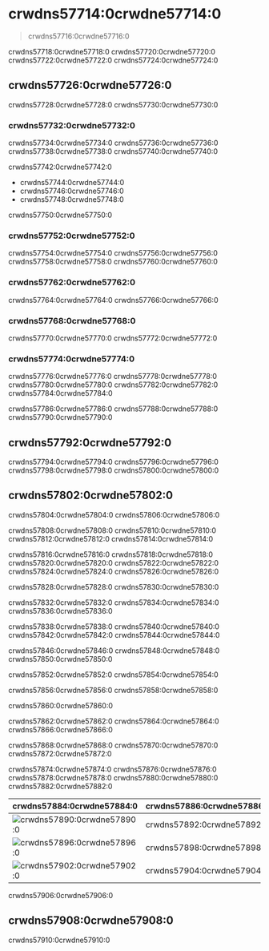 # crwdns57714:0crwdne57714:0

> crwdns57716:0crwdne57716:0

crwdns57718:0crwdne57718:0 crwdns57720:0crwdne57720:0 crwdns57722:0crwdne57722:0 crwdns57724:0crwdne57724:0

## crwdns57726:0crwdne57726:0

crwdns57728:0crwdne57728:0 crwdns57730:0crwdne57730:0

### crwdns57732:0crwdne57732:0

crwdns57734:0crwdne57734:0 crwdns57736:0crwdne57736:0 crwdns57738:0crwdne57738:0 crwdns57740:0crwdne57740:0

crwdns57742:0crwdne57742:0

* crwdns57744:0crwdne57744:0
* crwdns57746:0crwdne57746:0
* crwdns57748:0crwdne57748:0

crwdns57750:0crwdne57750:0

### crwdns57752:0crwdne57752:0

crwdns57754:0crwdne57754:0 crwdns57756:0crwdne57756:0 crwdns57758:0crwdne57758:0 crwdns57760:0crwdne57760:0

### crwdns57762:0crwdne57762:0

crwdns57764:0crwdne57764:0 crwdns57766:0crwdne57766:0

### crwdns57768:0crwdne57768:0

crwdns57770:0crwdne57770:0 crwdns57772:0crwdne57772:0

### crwdns57774:0crwdne57774:0

crwdns57776:0crwdne57776:0 crwdns57778:0crwdne57778:0 crwdns57780:0crwdne57780:0 crwdns57782:0crwdne57782:0 crwdns57784:0crwdne57784:0

crwdns57786:0crwdne57786:0 crwdns57788:0crwdne57788:0 crwdns57790:0crwdne57790:0

## crwdns57792:0crwdne57792:0

crwdns57794:0crwdne57794:0 crwdns57796:0crwdne57796:0 crwdns57798:0crwdne57798:0 crwdns57800:0crwdne57800:0

## crwdns57802:0crwdne57802:0

crwdns57804:0crwdne57804:0 crwdns57806:0crwdne57806:0

crwdns57808:0crwdne57808:0 crwdns57810:0crwdne57810:0 crwdns57812:0crwdne57812:0 crwdns57814:0crwdne57814:0

crwdns57816:0crwdne57816:0 crwdns57818:0crwdne57818:0 crwdns57820:0crwdne57820:0 crwdns57822:0crwdne57822:0 crwdns57824:0crwdne57824:0 crwdns57826:0crwdne57826:0

crwdns57828:0crwdne57828:0 crwdns57830:0crwdne57830:0

crwdns57832:0crwdne57832:0 crwdns57834:0crwdne57834:0 crwdns57836:0crwdne57836:0

crwdns57838:0crwdne57838:0 crwdns57840:0crwdne57840:0 crwdns57842:0crwdne57842:0 crwdns57844:0crwdne57844:0

crwdns57846:0crwdne57846:0 crwdns57848:0crwdne57848:0 crwdns57850:0crwdne57850:0

crwdns57852:0crwdne57852:0 crwdns57854:0crwdne57854:0

crwdns57856:0crwdne57856:0 crwdns57858:0crwdne57858:0

crwdns57860:0crwdne57860:0

crwdns57862:0crwdne57862:0 crwdns57864:0crwdne57864:0 crwdns57866:0crwdne57866:0

crwdns57868:0crwdne57868:0 crwdns57870:0crwdne57870:0 crwdns57872:0crwdne57872:0

<span id="ferris"></span>

crwdns57874:0crwdne57874:0 crwdns57876:0crwdne57876:0 crwdns57878:0crwdne57878:0 crwdns57880:0crwdne57880:0 crwdns57882:0crwdne57882:0

| crwdns57884:0crwdne57884:0                                                                                        | crwdns57886:0crwdne57886:0 |
| ----------------------------------------------------------------------------------------------------------------- | -------------------------- |
| <img src="crwdns57888:0crwdne57888:0" class="ferris-explain" alt="crwdns57890:0crwdne57890:0" /> | crwdns57892:0crwdne57892:0 |
| <img src="crwdns57894:0crwdne57894:0" class="ferris-explain" alt="crwdns57896:0crwdne57896:0" /> | crwdns57898:0crwdne57898:0 |
| <img src="crwdns57900:0crwdne57900:0" class="ferris-explain" alt="crwdns57902:0crwdne57902:0" /> | crwdns57904:0crwdne57904:0 |

crwdns57906:0crwdne57906:0

## crwdns57908:0crwdne57908:0

crwdns57910:0crwdne57910:0
